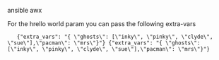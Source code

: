 ansible awx



For the hrello world param you can pass the following extra-vars


       {"extra_vars": "{ \"ghosts\": [\"inky\", \"pinky\", \"clyde\", \"sue\"],\"pacman\": \"mrs\"}"} {"extra_vars": "{ \"ghosts\": [\"inky\", \"pinky\", \"clyde\", \"sue\"],\"pacman\": \"mrs\"}"}
